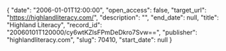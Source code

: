 {
  "date": "2006-01-01T12:00:00", 
  "open_access": false, 
  "target_url": "https://highlandliteracy.com/", 
  "description": "", 
  "end_date": null, 
  "title": "Highland Literacy", 
  "record_id": "20060101T120000/cy6wtKZlsFPmDeDkro7Svw==", 
  "publisher": "highlandliteracy.com", 
  "slug": 70410, 
  "start_date": null
}

